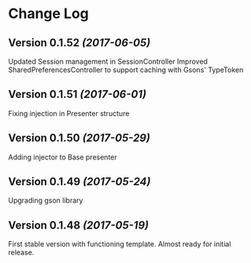 Change Log
==========

Version 0.1.52 *(2017-06-05)*
----------------------------

Updated Session management in SessionController
Improved SharedPreferencesController to support caching with Gsons' TypeToken

Version 0.1.51 *(2017-06-01)*
----------------------------

Fixing injection in Presenter structure

Version 0.1.50 *(2017-05-29)*
----------------------------

Adding injector to Base presenter

Version 0.1.49 *(2017-05-24)*
----------------------------

Upgrading gson library

Version 0.1.48 *(2017-05-19)*
----------------------------

First stable version with functioning template. Almost ready for initial release.
